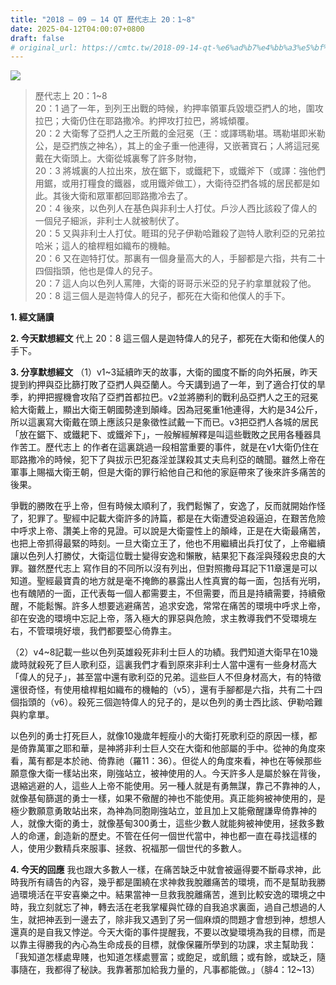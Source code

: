 ```yaml
---
title: "2018 – 09 – 14 QT 歷代志上 20：1~8"
date: 2025-04-12T04:00:07+0800
draft: false
# original_url: https://cmtc.tw/2018-09-14-qt-%e6%ad%b7%e4%bb%a3%e5%bf%97%e4%b8%8a-20%ef%bc%9a18
---
```


![](/images/qt.jpg)
> 歷代志上 20：1\~8  
> 20：1 過了一年，到列王出戰的時候，約押率領軍兵毀壞亞捫人的地，圍攻拉巴；大衛仍住在耶路撒冷。約押攻打拉巴，將城傾覆。  
> 20：2 大衛奪了亞捫人之王所戴的金冠冕（王：或譯瑪勒堪。瑪勒堪即米勒公，是亞捫族之神名），其上的金子重一他連得，又嵌著寶石；人將這冠冕戴在大衛頭上。大衛從城裏奪了許多財物，  
> 20：3 將城裏的人拉出來，放在鋸下，或鐵耙下，或鐵斧下（或譯：強他們用鋸，或用打糧食的鐵器，或用鐵斧做工），大衛待亞捫各城的居民都是如此。其後大衛和眾軍都回耶路撒冷去了。  
> 20：4 後來，以色列人在基色與非利士人打仗。戶沙人西比該殺了偉人的一個兒子細派，非利士人就被制伏了。  
> 20：5 又與非利士人打仗。睚珥的兒子伊勒哈難殺了迦特人歌利亞的兄弟拉哈米；這人的槍桿粗如織布的機軸。  
> 20：6 又在迦特打仗。那裏有一個身量高大的人，手腳都是六指，共有二十四個指頭，他也是偉人的兒子。  
> 20：7 這人向以色列人罵陣，大衛的哥哥示米亞的兒子約拿單就殺了他。  
> 20：8 這三個人是迦特偉人的兒子，都死在大衛和他僕人的手下。

**1. 經文誦讀**

**2.  今天默想經文**
代上 20：8 這三個人是迦特偉人的兒子，都死在大衛和他僕人的手下。

**3. 分享默想經文**
（1）v1\~3延續昨天的故事，大衛的國度不斷的向外拓展，昨天提到約押與亞比篩打敗了亞捫人與亞蘭人。今天講到過了一年，到了適合打仗的旱季，約押把握機會攻陷了亞捫首都拉巴。v2並將勝利的戰利品亞捫人之王的冠冕給大衛戴上，顯出大衛王朝國勢達到顛峰。因為冠冕重1他連得，大約是34公斤，所以這裏寫大衛戴在頭上應該只是象徵性試戴一下而已。v3把亞捫人各城的居民「放在鋸下、或鐵耙下、或鐵斧下」，一般解經解釋是叫這些戰敗之民用各種器具作苦工。歷代志上 的作者在這裏跳過一段相當重要的事件，就是在v1大衛仍住在耶路撒冷的時候，犯下了與拔示巴犯姦淫並謀殺其丈夫烏利亞的醜聞。雖然上帝在軍事上賜福大衛王朝，但是大衛的罪行給他自己和他的家庭帶來了後來許多痛苦的後果。

爭戰的勝敗在乎上帝，但有時候太順利了，我們鬆懈了，安逸了，反而就開始作怪了，犯罪了。聖經中記載大衛許多的詩篇，都是在大衛遭受追殺逼迫，在艱苦危險中呼求上帝、讚美上帝的見證。可以說是大衛靈性上的顛峰，正是在大衛最痛苦，也把上帝抓得最緊的時刻。一旦大衛立王了，他也不用繼續出兵打仗了，上帝繼續讓以色列人打勝仗，大衛這位戰士變得安逸和懶散，結果犯下姦淫與殘殺忠良的大罪。雖然歷代志上 寫作目的不同所以沒有列出，但對照撒母耳記下11章還是可以知道。聖經最寶貴的地方就是毫不掩飾的暴露出人性真實的每一面，包括有光明，也有醜陋的一面，正代表每一個人都需要主，不但需要，而且是持續需要，持續儆醒，不能鬆懈。許多人想要逃避痛苦，追求安逸，常常在痛苦的環境中呼求上帝，卻在安逸的環境中忘記上帝，落入極大的罪惡與危險，求主教導我們不受環境左右，不管環境好壞，我們都要堅心倚靠主。

（2）v4\~8記載一些以色列英雄殺死非利士巨人的功績。我們知道大衛早在10幾歲時就殺死了巨人歌利亞，這裏我們才看到原來非利士人當中還有一些身材高大「偉人的兒子」，甚至當中還有歌利亞的兄弟。這些巨人不但身材高大，有的特徵還很奇怪，有使用槍桿粗如織布的機軸的（v5），還有手腳都是六指，共有二十四個指頭的（v6）。殺死三個迦特偉人的兒子的，是以色列的勇士西比該、伊勒哈難與約拿單。

以色列的勇士打死巨人，就像10幾歲年輕瘦小的大衛打死歌利亞的原因一樣，都是倚靠萬軍之耶和華，是神將非利士巨人交在大衛和他部屬的手中。從神的角度來看，萬有都是本於祂、倚靠祂（羅11：36）。但從人的角度來看，神也在等候那些願意像大衛一樣站出來，剛強站立，被神使用的人。今天許多人是屬於躲在背後，退縮逃避的人，這些人上帝不能使用。另一種人就是有勇無謀，靠己不靠神的人，就像基甸篩選的勇士一樣，如果不儆醒的神也不能使用。真正能夠被神使用的，是極少數願意勇敢站出來，為神為同胞剛強站立，並且加上又能儆醒謙卑倚靠神的人，就像大衛的勇士，就像基甸300勇士，這些少數人就能夠被神使用，拯救多數人的命運，創造新的歷史。不管在任何一個世代當中，神也都一直在尋找這樣的人，使用少數精兵來服事、拯救、祝福那一個世代的多數人。

**4. 今天的回應**
我也跟大多數人一樣，在痛苦缺乏中就會被逼得要不斷尋求神，此時我所有禱告的內容，幾乎都是圍繞在求神救我脫離痛苦的環境，而不是幫助我勝過環境活在平安喜樂之中。結果當神一旦救我脫離痛苦，進到比較安逸的環境之中時，我立刻就忘了神，轉去活在老我掌權與忙碌的自我追求裏面，過自己想過的人生，就把神丟到一邊去了，除非我又遇到了另一個麻煩的問題才會想到神，想想人還真的是自我又悖逆。今天大衛的事件提醒我，不要以改變環境為我的目標，而是以靠主得勝我的內心為生命成長的目標，就像保羅所學到的功課，求主幫助我：「我知道怎樣處卑賤，也知道怎樣處豐富；或飽足，或飢餓；或有餘，或缺乏，隨事隨在，我都得了秘訣。我靠著那加給我力量的，凡事都能做。」（腓4：12\~13）

